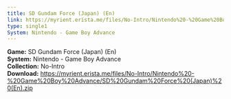 ```yaml
---
title: SD Gundam Force (Japan) (En)
link: https://myrient.erista.me/files/No-Intro/Nintendo%20-%20Game%20Boy%20Advance/SD%20Gundam%20Force%20(Japan)%20(En).zip
type: single1
System: Nintendo - Game Boy Advance
---
```

<b>Game:</b> SD Gundam Force (Japan) (En)<br>
<b>System:</b> Nintendo - Game Boy Advance<br>
<b>Collection:</b> No-Intro<br>
<b>Download:</b> https://myrient.erista.me/files/No-Intro/Nintendo%20-%20Game%20Boy%20Advance/SD%20Gundam%20Force%20(Japan)%20(En).zip